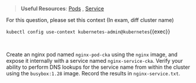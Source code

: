 
> <strong>Useful Resources</strong>: [Pods](https://kubernetes.io/docs/concepts/workloads/pods/) , [Service](https://kubernetes.io/docs/concepts/services-networking/service/)

For this question, please set this context (In exam, diff cluster name)

`kubectl config use-context kubernetes-admin@kubernetes`{{exec}}

<br>

Create an nginx pod named `nginx-pod-cka` using the `nginx` image, and expose it internally with a service named `nginx-service-cka`. Verify your ability to perform DNS lookups for the service name from within the cluster using the `busybox:1.28` image. Record the results in `nginx-service.txt`.

